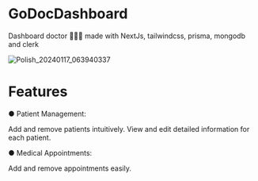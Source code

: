 # GoDocDashboard
Dashboard doctor 👨🏻‍⚕️ made with NextJs, tailwindcss, prisma, mongodb and clerk

![Polish_20240117_063940337](https://github.com/Aninimo/GoDocDashboard/assets/75839810/c29ba137-b3eb-47a9-a2e4-34317277c817)

# Features 
● Patient Management:

Add and remove patients intuitively.
View and edit detailed information for each patient.

● Medical Appointments:

Add and remove appointments easily.
